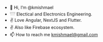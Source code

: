 - 👋 Hi, I’m @kmishmael
- 𓇲 Electical and Electronics Engineering.
- ✌️ Love Angular, NextJS and Flutter.
- ✌️ Also like Firebase ecosystem.
- 📫 How to reach me kmishmael@gmail.com

<!---
kmishmael/kmishmael is a ✨ special ✨ repository because its `README.md` (this file) appears on your GitHub profile.
You can click the Preview link to take a look at your changes.
--->
